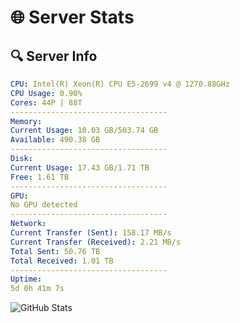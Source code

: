 # 🌐 Server Stats
## 🔍 Server Info
```yaml
CPU: Intel(R) Xeon(R) CPU E5-2699 v4 @ 1270.88GHz
CPU Usage: 0.90%
Cores: 44P | 88T
-----------------------------------
Memory:
Current Usage: 10.03 GB/503.74 GB
Available: 490.38 GB
-----------------------------------
Disk:
Current Usage: 17.43 GB/1.71 TB
Free: 1.61 TB
-----------------------------------
GPU:
No GPU detected
-----------------------------------
Network:
Current Transfer (Sent): 158.17 MB/s
Current Transfer (Received): 2.21 MB/s
Total Sent: 50.76 TB
Total Received: 1.01 TB
-----------------------------------
Uptime:
5d 0h 41m 7s
```
![GitHub Stats](https://img.shields.io/badge/Updated-2025-02-12_23:24:25-blue)